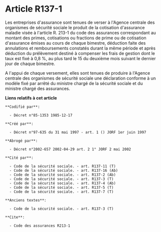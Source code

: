 # Article R137-1

Les entreprises d'assurance sont tenues de verser à l'Agence centrale des organismes de sécurité sociale le produit de la
cotisation d'assurance maladie visée à l'article R. 213-1 du code des assurances correspondant au montant des primes,
cotisations ou fractions de prime ou de cotisation d'assurance émises au cours de chaque bimestre, déduction faite des
annulations et remboursements constatés durant la même période et après déduction du prélèvement destiné à compenser les
frais de gestion dont le taux est fixé à 0,8 %, au plus tard le 15 du deuxième mois suivant le dernier jour de chaque
bimestre.

A l'appui de chaque versement, elles sont tenues de produire à l'Agence centrale des organismes de sécurité sociale une
déclaration conforme à un modèle fixé par arrêté du ministre chargé de la sécurité sociale et du ministre chargé des
assurances.

**Liens relatifs à cet article**

	**Codifié par**:

	  - Décret n°85-1353 1985-12-17

	**Créé par**:

	  - Décret n°97-635 du 31 mai 1997 - art. 1 () JORF 1er juin 1997

	**Abrogé par**:

	  - Décret n°2002-657 2002-04-29 art. 2 1° JORF 2 mai 2002

	**Cité par**:

	  - Code de la sécurité sociale. - art. R137-11 (T)
	  - Code de la sécurité sociale. - art. R137-16 (Ab)
	  - Code de la sécurité sociale. - art. R137-2 (Ab)
	  - Code de la sécurité sociale. - art. R137-3 (T)
	  - Code de la sécurité sociale. - art. R137-4 (Ab)
	  - Code de la sécurité sociale. - art. R137-5 (T)
	  - Code de la sécurité sociale. - art. R137-7 (T)

	**Anciens textes**:

	  - Code de la sécurité sociale. - art. R137-3 (T)

	**Cite**:

	  - Code des assurances R213-1
